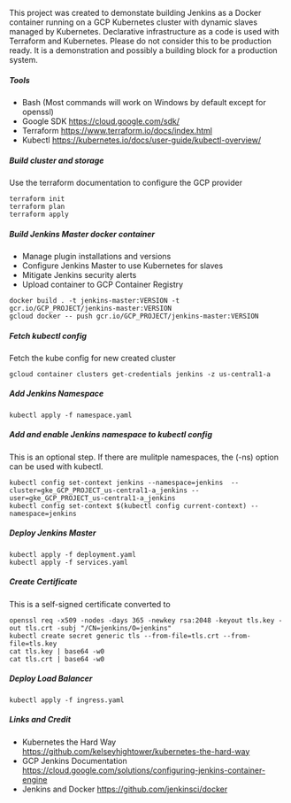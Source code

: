 This project was created to demonstate building Jenkins as a Docker container running on a GCP Kubernetes cluster with dynamic slaves managed by Kubernetes.  Declarative infrastructure as a code is used with Terraform and Kubernetes.  Please do not consider this to be production ready.  It is a demonstration and possibly a building block for a production system.

##### Tools
* Bash (Most commands will work on Windows by default except for openssl)
* Google SDK https://cloud.google.com/sdk/
* Terraform https://www.terraform.io/docs/index.html
* Kubectl https://kubernetes.io/docs/user-guide/kubectl-overview/

##### Build cluster and storage
Use the terraform documentation to configure the GCP provider
```
terraform init
terraform plan
terraform apply
```

##### Build Jenkins Master docker container
* Manage plugin installations and versions
* Configure Jenkins Master to use Kubernetes for slaves
* Mitigate Jenkins security alerts
* Upload container to GCP Container Registry
```
docker build . -t jenkins-master:VERSION -t gcr.io/GCP_PROJECT/jenkins-master:VERSION
gcloud docker -- push gcr.io/GCP_PROJECT/jenkins-master:VERSION
```

##### Fetch kubectl config
Fetch the kube config for new created cluster
```
gcloud container clusters get-credentials jenkins -z us-central1-a
```

##### Add Jenkins Namespace
```
kubectl apply -f namespace.yaml
```

##### Add and enable Jenkins namespace to kubectl config
This is an optional step.  If there are mulitple namespaces, the (-ns) option can be used with kubectl.
```
kubectl config set-context jenkins --namespace=jenkins  --cluster=gke_GCP_PROJECT_us-central1-a_jenkins --user=gke_GCP_PROJECT_us-central1-a_jenkins
kubectl config set-context $(kubectl config current-context) --namespace=jenkins
```

##### Deploy Jenkins Master
```
kubectl apply -f deployment.yaml
kubectl apply -f services.yaml
```

##### Create Certificate
This is a self-signed certificate converted to 
```
openssl req -x509 -nodes -days 365 -newkey rsa:2048 -keyout tls.key -out tls.crt -subj "/CN=jenkins/O=jenkins"
kubectl create secret generic tls --from-file=tls.crt --from-file=tls.key
cat tls.key | base64 -w0
cat tls.crt | base64 -w0
```

##### Deploy Load Balancer
```
kubectl apply -f ingress.yaml
```

##### Links and Credit
* Kubernetes the Hard Way https://github.com/kelseyhightower/kubernetes-the-hard-way
* GCP Jenkins Documentation https://cloud.google.com/solutions/configuring-jenkins-container-engine
* Jenkins and Docker https://github.com/jenkinsci/docker
